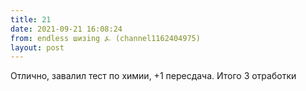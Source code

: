 ```yaml
---
title: 21
date: 2021-09-21 16:08:24
from: endless шизing ⍼ (channel1162404975)
layout: post
---
```


Отлично, завалил тест по химии, +1 пересдача. Итого 3 отработки
